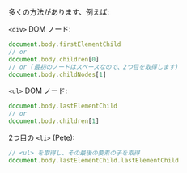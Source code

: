 多くの方法があります、例えば:


`<div>` DOM ノード:

```js
document.body.firstElementChild
// or
document.body.children[0]
// or (最初のノードはスペースなので、2つ目を取得します)
document.body.childNodes[1]
```

`<ul>` DOM ノード:

```js
document.body.lastElementChild
// or
document.body.children[1]
```

2つ目の `<li>` (Pete):

```js
// <ul> を取得し、その最後の要素の子を取得
document.body.lastElementChild.lastElementChild
```
